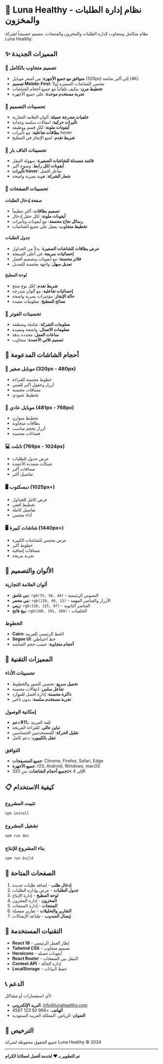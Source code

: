 # 🌟 Luna Healthy - نظام إدارة الطلبات والمخزون

نظام متكامل ومتجاوب لإدارة الطلبات والمخزون والمنتجات، مصمم خصيصاً لشركة Luna Healthy.

## ✨ المميزات الجديدة

### 🎨 تصميم متجاوب بالكامل
- **متوافق مع جميع الأجهزة**: من أصغر موبايل (320px) إلى أكبر شاشة (4K)
- **تصميم Mobile-First**: محسن للشاشات الصغيرة أولاً
- **تخطيط مرن**: يتكيف تلقائياً مع جميع أحجام الشاشات
- **تجربة مستخدم موحدة**: على جميع الأجهزة

### 🚀 تحسينات التصميم
- **خلفيات متدرجة جميلة**: ألوان العلامة التجارية
- **تأثيرات حركية**: انتقالات سلسة وجذابة
- **أيقونات ملونة**: لكل قسم ووظيفة
- **بطاقات تفاعلية**: مع تأثيرات hover
- **شريط تقدم**: لتتبع الإنجاز في المطبخ

### 📱 تحسينات الناف بار
- **قائمة منسدلة للشاشات الصغيرة**: سهولة التنقل
- **أيقونات لكل رابط**: وضوح أكبر
- **تأثيرات hover**: تفاعل أفضل
- **شعار الشركة**: هوية بصرية واضحة

### 🎯 تحسينات الصفحات

#### صفحة إدخال الطلبات
- **تصميم بطاقات**: أكثر تنظيماً
- **أيقونات ملونة**: لكل حقل إدخال
- **رسائل نجاح محسنة**: مع أيقونات وتأثيرات
- **تخطيط متجاوب**: يعمل على جميع الشاشات

#### جدول الطلبات
- **عرض بطاقات للشاشات الصغيرة**: بدلاً من الجداول
- **إحصائيات سريعة**: في أعلى الصفحة
- **فلاتر محسنة**: مع أيقونات وتصميم أفضل
- **تعديل سهل**: واجهة محسنة للتعديل

#### لوحة المطبخ
- **شريط تقدم**: لكل نوع منتج
- **إحصائيات تفاعلية**: مع ألوان متدرجة
- **حالة الإنجاز**: مؤشرات بصرية واضحة
- **نصائح للمطبخ**: معلومات مفيدة

### 🎨 تحسينات الفوتر
- **معلومات الشركة**: شاملة ومنظمة
- **معلومات الاتصال**: واضحة ومفيدة
- **ساعات العمل**: محددة بدقة
- **تصميم ثلاثي الأعمدة**: متجاوب

## 📱 أحجام الشاشات المدعومة

### 📱 موبايل صغير (320px - 480px)
- خطوط محسنة للقراءة
- أزرار وحقول أكبر للمس
- مسافات محسنة
- تخطيط عمودي

### 📱 موبايل عادي (481px - 768px)
- تخطيط متوازن
- بطاقات متجاوبة
- أزرار بحجم مناسب
- فضاءات محسنة

### 💻 تابلت (769px - 1024px)
- عرض جدول للطلبات
- شبكات متعددة الأعمدة
- مسافات أكبر
- تفاصيل أكثر

### 🖥️ ديسكتوب (1025px+)
- عرض كامل للجداول
- تخطيط أفقي
- تفاصيل كاملة
- أداء محسن

### 🖥️ شاشات كبيرة (1440px+)
- عرض محسن للشاشات الكبيرة
- خطوط أكبر
- مسافات إضافية
- تجربة مريحة

## 🎨 الألوان والتصميم

### ألوان العلامة التجارية
- **بني غامق**: `rgb(75, 56, 48)` - النصوص الرئيسية
- **بني محمر**: `rgb(110, 49, 12)` - الأزرار والعناصر المهمة
- **زيتي**: `rgb(118, 125, 97)` - العناصر الثانوية
- **بيج فاتح**: `rgb(208, 191, 168)` - الخلفيات

### الخطوط
- **Cairo**: الخط الرئيسي للعربية
- **Segoe UI**: خط احتياطي
- **أحجام متجاوبة**: حسب حجم الشاشة

## 🚀 المميزات التقنية

### تحسينات الأداء
- **تحميل سريع**: تحسين الصور والخطوط
- **تفاعل سلس**: انتقالات محسنة
- **ذاكرة محسنة**: إدارة أفضل للموارد
- **تجربة مستخدم سلسة**: بدون تأخير

### إمكانية الوصول
- **دعم RTL**: للغة العربية
- **تباين عالي**: للقراءة المريحة
- **تقليل الحركة**: للمستخدمين الحساسين
- **تنقل بالكيبورد**: دعم كامل

### التوافق
- **جميع المتصفحات**: Chrome, Firefox, Safari, Edge
- **جميع الأجهزة**: iOS, Android, Windows, macOS
- **جميع أحجام الشاشات**: من 320px إلى 4K

## 📋 كيفية الاستخدام

### تثبيت المشروع
```bash
npm install
```

### تشغيل المشروع
```bash
npm run dev
```

### بناء المشروع للإنتاج
```bash
npm run build
```

## 🎯 الصفحات المتاحة

1. **إدخال طلب** - إضافة طلبات جديدة
2. **جدول الطلبات** - عرض وإدارة الطلبات
3. **لوحة المطبخ** - إدارة الإنتاج
4. **المخزون** - إدارة المخزون
5. **المنتجات** - إدارة المنتجات
6. **التقارير والتحليلات** - تقارير مفصلة
7. **إيصال المندوب** - طباعة الإيصالات

## 🔧 التقنيات المستخدمة

- **React 18** - إطار العمل الرئيسي
- **Tailwind CSS** - تصميم متجاوب
- **Heroicons** - أيقونات جميلة
- **React Router** - التنقل بين الصفحات
- **Context API** - إدارة الحالة
- **LocalStorage** - حفظ البيانات

## 📞 الدعم

لأي استفسارات أو مشاكل:
- **البريد الإلكتروني**: info@lunahealthy.com
- **الهاتف**: +966 50 123 4567
- **العنوان**: الرياض، المملكة العربية السعودية

## 📄 الترخيص

جميع الحقوق محفوظة لشركة Luna Healthy © 2024

---

**تم التطوير بـ ❤️ لخدمة أفضل لعملائنا الكرام**
